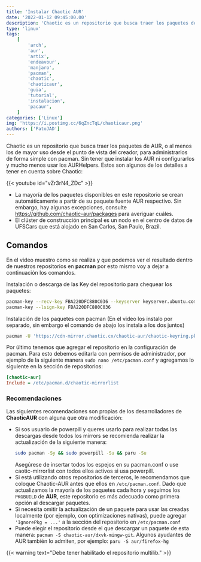 ```yaml
---
title: 'Instalar Chaotic AUR'
date: '2022-01-12 09:45:00.00'
description: 'Chaotic es un repositorio que busca traer los paquetes de AUR, o al menos los de mayor uso desde el punto de vista del creador, para administrarlos de forma simple con pacman.'
type: 'linux'
tags:
    [
        'arch',
        'aur',
        'artix',
        'endeavour',
        'manjaro',
        'pacman',
        'chaotic',
        'chaoticaur',
        'guia',
        'tutorial',
        'instalacion',
        'pacaur',
    ]
categories: ['Linux']
img: 'https://i.postimg.cc/6qZncTqL/chaoticaur.png'
authors: ['PatoJAD']
---
```


Chaotic es un repositorio que busca traer los paquetes de AUR, o al menos los de mayor uso desde el punto de vista del creador, para administrarlos de forma simple con pacman. Sin tener que instalar los AUR ni configurarlos y mucho menos usar los AURHelpers. Estos son algunos de los detalles a tener en cuenta sobre Chaotic:

{{< youtube id="vZr3rN4_ZDc" >}}

-   La mayoría de los paquetes disponibles en este repositorio se crean automáticamente a partir de su paquete fuente AUR respectivo. Sin embargo, hay algunas excepciones, consulte https://github.com/chaotic-aur/packages para averiguar cuáles.
-   El clúster de construcción principal es un nodo en el centro de datos de UFSCars que está alojado en San Carlos, San Paulo, Brazil.

## Comandos

En el video muestro como se realiza y que podemos ver el resultado dentro de nuestros repositorios en **pacman** por esto mismo voy a dejar a continuación los comandos.

Instalación o descarga de las Key del repositorio para chequear los paquetes:

```bash
pacman-key --recv-key FBA220DFC880C036 --keyserver keyserver.ubuntu.com
pacman-key --lsign-key FBA220DFC880C036
```

Instalación de los paquetes con pacman (En el video los instalo por separado, sin embargo el comando de abajo los instala a los dos juntos)

```bash
pacman -U 'https://cdn-mirror.chaotic.cx/chaotic-aur/chaotic-keyring.pkg.tar.zst' 'https://cdn-mirror.chaotic.cx/chaotic-aur/chaotic-mirrorlist.pkg.tar.zst'
```

Por último tenemos que agregar el repositorio en la configuración de pacman. Para esto debemos editarla con permisos de administrador, por ejemplo de la siguiente manera `sudo nano /etc/pacman.conf` y agregamos lo siguiente en la sección de repositorios:

```cfg
[chaotic-aur]
Include = /etc/pacman.d/chaotic-mirrorlist
```

### Recomendaciones

Las siguientes recomendaciones son propias de los desarrolladores de **ChaoticAUR** con alguna que otra modificación:

-   Si sos usuario de powerpill y queres usarlo para realizar todas las descargas desde todos los mirrors se recomienda realizar la actualización de la siguiente manera:
    ```bash
    sudo pacman -Sy && sudo powerpill -Su && paru -Su
    ```
    Asegúrese de insertar todos los espejos en su pacman.conf o use caotic-mirrorlist con todos ellos activos si usa powerpill.
-   Si está utilizando otros repositorios de terceros, le recomendamos que coloque Chaotic-AUR antes que ellos en `/etc/pacman.conf`. Dado que actualizamos la mayoría de los paquetes cada hora y seguimos los `PKGBUILD` de **AUR**, este repositorio es más adecuado como primera opción al descargar paquetes.
-   Si necesita omitir la actualización de un paquete para usar las creadas localmente (por ejemplo, con optimizaciones nativas), puede agregar `'IgnorePkg = ...'` a la sección del repositorio en `/etc/pacman.conf`
-   Puede elegir el repositorio desde el que descargar un paquete de esta manera: `pacman -S chaotic-aur/dxvk-mingw-git`. Algunos ayudantes de AUR también lo admiten, por ejemplo: `paru -S aur/firefox-hg`

{{< warning text="Debe tener habilitado el repositorio multilib." >}}
